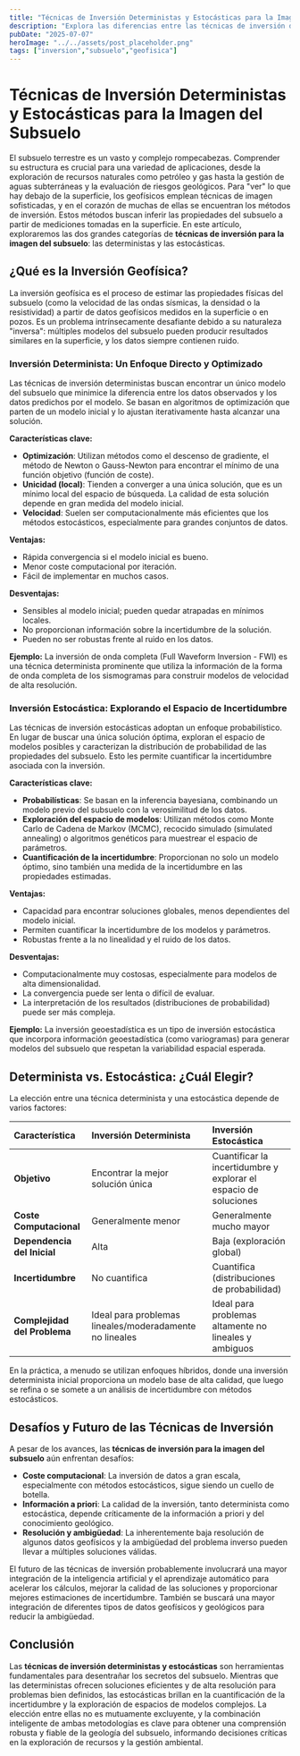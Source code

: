 ```yaml
---
title: "Técnicas de Inversión Deterministas y Estocásticas para la Imagen del Subsuelo"
description: "Explora las diferencias entre las técnicas de inversión deterministas y estocásticas utilizadas para la imagen del subsuelo, sus ventajas, desventajas y cuándo aplicar cada enfoque para comprender mejor la estructura subterránea."
pubDate: "2025-07-07"
heroImage: "../../assets/post_placeholder.png"
tags: ["inversion","subsuelo","geofisica"]
---
```



# Técnicas de Inversión Deterministas y Estocásticas para la Imagen del Subsuelo

El subsuelo terrestre es un vasto y complejo rompecabezas. Comprender su estructura es crucial para una variedad de aplicaciones, desde la exploración de recursos naturales como petróleo y gas hasta la gestión de aguas subterráneas y la evaluación de riesgos geológicos. Para "ver" lo que hay debajo de la superficie, los geofísicos emplean técnicas de imagen sofisticadas, y en el corazón de muchas de ellas se encuentran los métodos de inversión. Estos métodos buscan inferir las propiedades del subsuelo a partir de mediciones tomadas en la superficie. En este artículo, exploraremos las dos grandes categorías de **técnicas de inversión para la imagen del subsuelo**: las deterministas y las estocásticas.

## ¿Qué es la Inversión Geofísica?

La inversión geofísica es el proceso de estimar las propiedades físicas del subsuelo (como la velocidad de las ondas sísmicas, la densidad o la resistividad) a partir de datos geofísicos medidos en la superficie o en pozos. Es un problema intrínsecamente desafiante debido a su naturaleza "inversa": múltiples modelos del subsuelo pueden producir resultados similares en la superficie, y los datos siempre contienen ruido.

### Inversión Determinista: Un Enfoque Directo y Optimizado

Las técnicas de inversión deterministas buscan encontrar un único modelo del subsuelo que minimice la diferencia entre los datos observados y los datos predichos por el modelo. Se basan en algoritmos de optimización que parten de un modelo inicial y lo ajustan iterativamente hasta alcanzar una solución.

**Características clave:**

*   **Optimización**: Utilizan métodos como el descenso de gradiente, el método de Newton o Gauss-Newton para encontrar el mínimo de una función objetivo (función de coste).
*   **Unicidad (local)**: Tienden a converger a una única solución, que es un mínimo local del espacio de búsqueda. La calidad de esta solución depende en gran medida del modelo inicial.
*   **Velocidad**: Suelen ser computacionalmente más eficientes que los métodos estocásticos, especialmente para grandes conjuntos de datos.

**Ventajas:**

*   Rápida convergencia si el modelo inicial es bueno.
*   Menor coste computacional por iteración.
*   Fácil de implementar en muchos casos.

**Desventajas:**

*   Sensibles al modelo inicial; pueden quedar atrapadas en mínimos locales.
*   No proporcionan información sobre la incertidumbre de la solución.
*   Pueden no ser robustas frente al ruido en los datos.

**Ejemplo:** La inversión de onda completa (Full Waveform Inversion - FWI) es una técnica determinista prominente que utiliza la información de la forma de onda completa de los sismogramas para construir modelos de velocidad de alta resolución.

### Inversión Estocástica: Explorando el Espacio de Incertidumbre

Las técnicas de inversión estocásticas adoptan un enfoque probabilístico. En lugar de buscar una única solución óptima, exploran el espacio de modelos posibles y caracterizan la distribución de probabilidad de las propiedades del subsuelo. Esto les permite cuantificar la incertidumbre asociada con la inversión.

**Características clave:**

*   **Probabilísticas**: Se basan en la inferencia bayesiana, combinando un modelo previo del subsuelo con la verosimilitud de los datos.
*   **Exploración del espacio de modelos**: Utilizan métodos como Monte Carlo de Cadena de Markov (MCMC), recocido simulado (simulated annealing) o algoritmos genéticos para muestrear el espacio de parámetros.
*   **Cuantificación de la incertidumbre**: Proporcionan no solo un modelo óptimo, sino también una medida de la incertidumbre en las propiedades estimadas.

**Ventajas:**

*   Capacidad para encontrar soluciones globales, menos dependientes del modelo inicial.
*   Permiten cuantificar la incertidumbre de los modelos y parámetros.
*   Robustas frente a la no linealidad y el ruido de los datos.

**Desventajas:**

*   Computacionalmente muy costosas, especialmente para modelos de alta dimensionalidad.
*   La convergencia puede ser lenta o difícil de evaluar.
*   La interpretación de los resultados (distribuciones de probabilidad) puede ser más compleja.

**Ejemplo:** La inversión geoestadística es un tipo de inversión estocástica que incorpora información geoestadística (como variogramas) para generar modelos del subsuelo que respetan la variabilidad espacial esperada.

## Determinista vs. Estocástica: ¿Cuál Elegir?

La elección entre una técnica determinista y una estocástica depende de varios factores:

| Característica        | Inversión Determinista        | Inversión Estocástica                     |
| :-------------------- | :---------------------------- | :---------------------------------------- |
| **Objetivo**          | Encontrar la mejor solución única | Cuantificar la incertidumbre y explorar el espacio de soluciones |
| **Coste Computacional** | Generalmente menor            | Generalmente mucho mayor                  |
| **Dependencia del Inicial** | Alta                          | Baja (exploración global)                 |
| **Incertidumbre**     | No cuantifica                 | Cuantifica (distribuciones de probabilidad) |
| **Complejidad del Problema** | Ideal para problemas lineales/moderadamente no lineales | Ideal para problemas altamente no lineales y ambiguos |

En la práctica, a menudo se utilizan enfoques híbridos, donde una inversión determinista inicial proporciona un modelo base de alta calidad, que luego se refina o se somete a un análisis de incertidumbre con métodos estocásticos.

## Desafíos y Futuro de las Técnicas de Inversión

A pesar de los avances, las **técnicas de inversión para la imagen del subsuelo** aún enfrentan desafíos:

*   **Coste computacional**: La inversión de datos a gran escala, especialmente con métodos estocásticos, sigue siendo un cuello de botella.
*   **Información a priori**: La calidad de la inversión, tanto determinista como estocástica, depende críticamente de la información a priori y del conocimiento geológico.
*   **Resolución y ambigüedad**: La inherentemente baja resolución de algunos datos geofísicos y la ambigüedad del problema inverso pueden llevar a múltiples soluciones válidas.

El futuro de las técnicas de inversión probablemente involucrará una mayor integración de la inteligencia artificial y el aprendizaje automático para acelerar los cálculos, mejorar la calidad de las soluciones y proporcionar mejores estimaciones de incertidumbre. También se buscará una mayor integración de diferentes tipos de datos geofísicos y geológicos para reducir la ambigüedad.

## Conclusión

Las **técnicas de inversión deterministas y estocásticas** son herramientas fundamentales para desentrañar los secretos del subsuelo. Mientras que las deterministas ofrecen soluciones eficientes y de alta resolución para problemas bien definidos, las estocásticas brillan en la cuantificación de la incertidumbre y la exploración de espacios de modelos complejos. La elección entre ellas no es mutuamente excluyente, y la combinación inteligente de ambas metodologías es clave para obtener una comprensión robusta y fiable de la geología del subsuelo, informando decisiones críticas en la exploración de recursos y la gestión ambiental.
